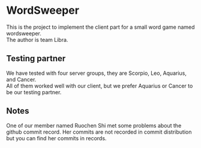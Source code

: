 # WordSweeper
This is the project to implement the client part for a small word game named wordsweeper.<br>
The author is team Libra.<br>
## Testing partner
We have tested with four server groups, they are Scorpio, Leo, Aquarius, and Cancer.<br>
All of them worked well with our client, but we prefer Aquarius or Cancer to be our testing partner.<br>
## Notes
One of our member named Ruochen Shi met some problems about the github commit record. Her commits are not recorded in commit distribution but you can find her commits in records.
